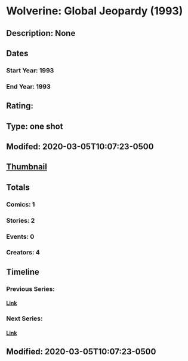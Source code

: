# Wolverine: Global Jeopardy (1993)
## Description: None
## Dates
### Start Year: 1993
### End Year: 1993
## Rating: 
## Type: one shot
## Modifed: 2020-03-05T10:07:23-0500
## [Thumbnail](http://i.annihil.us/u/prod/marvel/i/mg/b/40/image_not_available.jpg)
## Totals
### Comics: 1
### Stories: 2
### Events: 0
### Creators: 4
## Timeline
### Previous Series: 
#### [Link]()
### Next Series: 
#### [Link]()
## Modified: 2020-03-05T10:07:23-0500